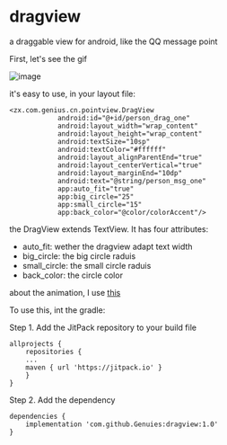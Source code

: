 # dragview
a draggable view for android, like the QQ message point

First, let's see the gif

![image](https://github.com/Genuies/dragview/blob/master/2.gif)

it's easy to use, in your layout file:
```
<zx.com.genius.cn.pointview.DragView
            android:id="@+id/person_drag_one"
            android:layout_width="wrap_content"
            android:layout_height="wrap_content"
            android:textSize="10sp"
            android:textColor="#ffffff"
            android:layout_alignParentEnd="true"
            android:layout_centerVertical="true"
            android:layout_marginEnd="10dp"
            android:text="@string/person_msg_one"
            app:auto_fit="true"
            app:big_circle="25"
            app:small_circle="15"
            app:back_color="@color/colorAccent"/>
```

the DragView extends TextView. It has four attributes:
* auto_fit: wether the dragview adapt text width
* big_circle: the big circle raduis
* small_circle: the small circle raduis
* back_color: the circle color

about the animation, I use [this](https://github.com/ifadai/ParticleSmasher)

To use this, int the gradle:

Step 1. Add the JitPack repository to your build file
```
allprojects {
    repositories {
	...
	maven { url 'https://jitpack.io' }
    }
}
```
Step 2. Add the dependency
```
dependencies {
    implementation 'com.github.Genuies:dragview:1.0'
}
```

